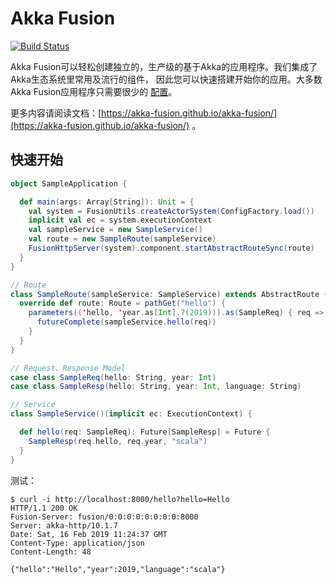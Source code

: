 # Akka Fusion

[![Build Status](https://travis-ci.org/akka-fusion/akka-fusion.svg?branch=master)](https://travis-ci.org/akka-fusion/akka-fusion)

Akka Fusion可以轻松创建独立的，生产级的基于Akka的应用程序。我们集成了Akka生态系统里常用及流行的组件，
因此您可以快速搭建开始你的应用。大多数Akka Fusion应用程序只需要很少的 [配置](https://lightbend.github.io/config/)。

更多内容请阅读文档：[https://akka-fusion.github.io/akka-fusion/](https://akka-fusion.github.io/akka-fusion/) 。

## 快速开始

```scala
object SampleApplication {

  def main(args: Array[String]): Unit = {
    val system = FusionUtils.createActorSystem(ConfigFactory.load())
    implicit val ec = system.executionContext
    val sampleService = new SampleService()
    val route = new SampleRoute(sampleService)
    FusionHttpServer(system).component.startAbstractRouteSync(route)
  }
}

// Route
class SampleRoute(sampleService: SampleService) extends AbstractRoute {
  override def route: Route = pathGet("hello") {
    parameters(('hello, 'year.as[Int].?(2019))).as(SampleReq) { req =>
      futureComplete(sampleService.hello(req))
    }
  }
}

// Request、Response Model
case class SampleReq(hello: String, year: Int)
case class SampleResp(hello: String, year: Int, language: String)

// Service
class SampleService()(implicit ec: ExecutionContext) {

  def hello(req: SampleReq): Future[SampleResp] = Future {
    SampleResp(req.hello, req.year, "scala")
  }
}
```

测试：
```
$ curl -i http://localhost:8000/hello?hello=Hello
HTTP/1.1 200 OK
Fusion-Server: fusion/0:0:0:0:0:0:0:0:8000
Server: akka-http/10.1.7
Date: Sat, 16 Feb 2019 11:24:37 GMT
Content-Type: application/json
Content-Length: 48

{"hello":"Hello","year":2019,"language":"scala"}
```
